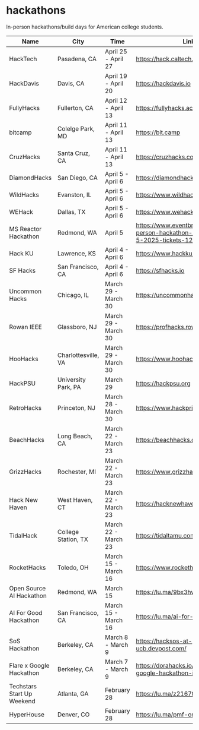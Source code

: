 # hackathons

In-person hackathons/build days for American college students.

| Name       | City       | Time              | Link                           |
|------------|------------|-------------------|--------------------------------|
| HackTech | Pasadena, CA | April 25 - April 27 | https://hack.caltech.edu |
| HackDavis | Davis, CA | April 19 - April 20 | https://hackdavis.io |
| FullyHacks | Fullerton, CA  | April 12 - April 13 | https://fullyhacks.acmcsuf.com |
| bitcamp | Colelge Park, MD | April 11 - April 13 | https://bit.camp |
| CruzHacks | Santa Cruz, CA | April 11 - April 13 | https://cruzhacks.com |
| DiamondHacks | San Diego, CA | April 5 - April 6 | https://diamondhacks.acmucsd.com |
| WildHacks | Evanston, IL | April 5 - April 6 | https://www.wildhacks.net |
| WEHack | Dallas, TX | April 5 - April 6 | https://www.wehackutd.com |
| MS Reactor Hackathon | Redmond, WA | April 5 | https://www.eventbrite.com/e/in-person-hackathon-ms-reactor-apr-5-2025-tickets-1217547038969 |
| Hack KU | Lawrence, KS | April 4 - April 6 | https://www.hackku.org |
| SF Hacks | San Francisco, CA | April 4 - April 6 | https://sfhacks.io |
| Uncommon Hacks | Chicago, IL | March 29 - March 30 | https://uncommonhacks.com |
| Rowan IEEE | Glassboro, NJ | March 29 - March 30 | https://profhacks.rowanieee.org |
| HooHacks | Charlottesville, VA | March 29 - March 30 | https://www.hoohacks.io |
| HackPSU | University Park, PA | March 29 | https://hackpsu.org |
| RetroHacks | Princeton, NJ | March 28 - March 30 | https://www.hackprinceton.com |
| BeachHacks | Long Beach, CA | March 22 - March 23       | https://beachhacks.com         |
| GrizzHacks | Rochester, MI | March 22 - March 23 | https://www.grizzhacks.org |
| Hack New Haven | West Haven, CT | March 22 - March 23 | https://hacknewhaven.newhaven.edu |
| TidalHack | College Station, TX | March 22 - March 23 | https://tidaltamu.com |
| RocketHacks | Toledo, OH | March 15 - March 16 | https://www.rockethacks.org |
| Open Source AI Hackathon | Redmond, WA | March 15 | https://lu.ma/9bx3hw3v |
| AI For Good Hackathon | San Francisco, CA | March 15 - March 16 | https://lu.ma/ai-for-good-hackathon |
| SoS Hackathon | Berkeley, CA | March 8 - March 9 | https://hacksos-at-ucb.devpost.com/ |
| Flare x Google Hackathon | Berkeley, CA | March 7 - March 9 | https://dorahacks.io/hackathon/flare-google-hackathon-irl/detail |
| Techstars Start Up Weekend | Atlanta, GA | February 28 | https://lu.ma/z2167txu |
| HyperHouse | Denver, CO | February 28 | https://lu.ma/pmf-or-die |
